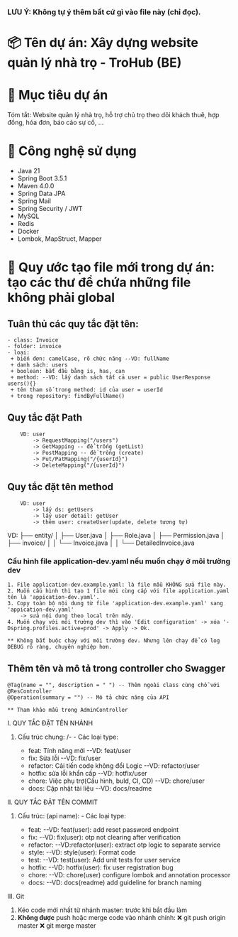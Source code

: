 ### LƯU Ý: Không tự ý thêm bất cứ gì vào file này (chỉ đọc).

# 📦 Tên dự án: Xây dựng website quản lý nhà trọ - TroHub (BE)

# 🔰 Mục tiêu dự án
 Tóm tắt: Website quản lý nhà trọ, hỗ trợ chủ trọ theo dõi khách thuê, hợp đồng, hóa đơn, báo cáo sự cố, ...

# 🧩 Công nghệ sử dụng
- Java 21
- Spring Boot 3.5.1
- Maven 4.0.0
- Spring Data JPA
- Spring Mail
- Spring Security / JWT
- MySQL
- Redis
- Docker
- Lombok, MapStruct, Mapper

# 🧱 Quy ước tạo file mới trong dự án: tạo các thư để chứa những file không phải global
  ## Tuân thủ các quy tắc đặt tên:
    - class: Invoice
    - folder: invoice 
    - loại: 
     + biến đơn: camelCase, rõ chức năng --VD: fullName
     + danh sách: users
     + boolean: bắt đầu bằng is, has, can
     + method: --VD: lấy danh sách tất cả user = public UserResponse users(){}
     + tên tham số trong method: id của user = userId
     + trong repository: findByFullName()

  ## Quy tắc đặt Path
        VD: user
            -> RequestMapping("/users")
            -> GetMapping -- để trống (getList)
            -> PostMapping -- để trống (create)
            -> Put/PatMapping("/{userId}")
            -> DeleteMapping("/{userId}")
  ## Quy tắc đặt tên method
        VD: user
            -> lấy ds: getUsers
            -> lấy user detail: getUser
            -> thêm user: createUser(update, delete tương tự)

VD: 
├── entity/
│   ├── User.java
│   ├── Role.java
│   ├── Permission.java
│   ├── invoice/
│   │   └── Invoice.java
│   │   └── DetailedInvoice.java

### Cấu hình file application-dev.yaml nếu muốn chạy ở môi trường dev
    1. File application-dev.example.yaml: là file mẫu KHÔNG sửa file này.
    2. Muốn cấu hình thì tạo 1 file mới cùng cấp với file application.yaml tên là 'appication-dev.yaml'.
    3. Copy toàn bộ nội dung từ file 'application-dev.example.yaml' sang 'appication-dev.yaml'
        -> sửa nội dung theo local trên máy.
    4. Muốn chạy với môi trường dev thì vào 'Edit configuration' -> xóa '-Dspring.profiles.active=prod' -> Apply -> Ok.
    
    ** Không bắt buộc chạy với môi trường dev. Nhưng lên chạy để có log DEBUG rõ ràng, chuyên nghiệp hơn.
## Thêm tên và mô tả trong controller cho Swagger
    @Tag(name = "", description = " ") -- Thêm ngoài class cùng chỗ với @ResController
    @Operation(summary = "") -- Mô tả chức năng của API
    
    ** Tham khảo mẫu trong AdminController

I. QUY TẮC ĐẶT TÊN NHÁNH
  1. Cấu trúc chung: <type>/<api name>-<short-description>
    - Các loại type:
      + feat: Tính năng mới --VD: feat/user
      + fix: Sửa lỗi --VD: fix/user
      + refactor: Cải tiến code không đổi Logic --VD: refactor/user
      + hotfix: sửa lỗi khẩn cấp --VD: hotfix/user
      + chore: Việc phụ trợ(Cấu hình, buld, CI, CD) --VD: chore/user
      + docs: Cập nhật tài liệu --VD: docs/readme

II. QUY TẮC ĐẶT TÊN COMMIT
  1. Cấu trúc: <type>(api name): <short summary>
    - Các loại type:
      + feat: --VD: feat(user): add reset password endpoint
      + fix: --VD: fix(user): otp not clearing after verification
      + refactor: --VD:refactor(user): extract otp logic to separate service
      + style: --VD: style(user): Format code
      + test: --VD: test(user): Add unit tests for user service
      + hotfix: --VD: hotfix(user): fix user registration bug
      + chore: --VD: chore(user) configure lombok and annotation processor
      + docs: --VD: docs(readme) add guideline for branch naming

III. Git
 1. Kéo code mới nhất từ nhánh master: trước khi bắt đầu làm
 2. **Không được** push hoặc merge code vào nhánh chính: 
    ❌ git push origin master
    ❌ git merge master